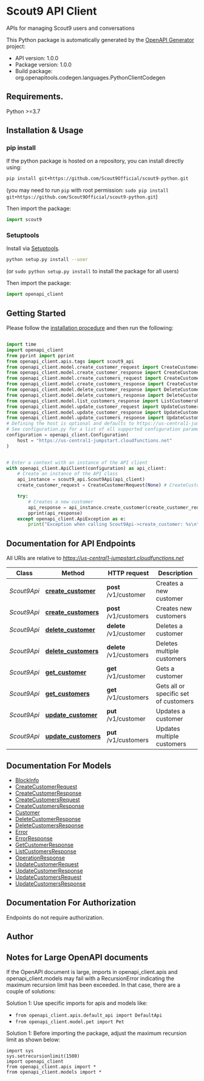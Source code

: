 # Scout9 API Client
APIs for managing Scout9 users and conversations

This Python package is automatically generated by the [OpenAPI Generator](https://openapi-generator.tech) project:

- API version: 1.0.0
- Package version: 1.0.0
- Build package: org.openapitools.codegen.languages.PythonClientCodegen

## Requirements.

Python &gt;&#x3D;3.7


## Installation & Usage
### pip install

If the python package is hosted on a repository, you can install directly using:

```sh
pip install git+https://github.com/Scout9Official/scout9-python.git
```
(you may need to run `pip` with root permission: `sudo pip install git+https://github.com/Scout9Official/scout9-python.git`)

Then import the package:
```python
import scout9
```

### Setuptools

Install via [Setuptools](http://pypi.python.org/pypi/setuptools).

```sh
python setup.py install --user
```
(or `sudo python setup.py install` to install the package for all users)

Then import the package:
```python
import openapi_client
```

## Getting Started

Please follow the [installation procedure](#installation--usage) and then run the following:

```python

import time
import openapi_client
from pprint import pprint
from openapi_client.apis.tags import scout9_api
from openapi_client.model.create_customer_request import CreateCustomerRequest
from openapi_client.model.create_customer_response import CreateCustomerResponse
from openapi_client.model.create_customers_request import CreateCustomersRequest
from openapi_client.model.create_customers_response import CreateCustomersResponse
from openapi_client.model.delete_customer_response import DeleteCustomerResponse
from openapi_client.model.delete_customers_response import DeleteCustomersResponse
from openapi_client.model.list_customers_response import ListCustomersResponse
from openapi_client.model.update_customer_request import UpdateCustomerRequest
from openapi_client.model.update_customer_response import UpdateCustomerResponse
from openapi_client.model.update_customers_response import UpdateCustomersResponse
# Defining the host is optional and defaults to https://us-central1-jumpstart.cloudfunctions.net
# See configuration.py for a list of all supported configuration parameters.
configuration = openapi_client.Configuration(
    host = "https://us-central1-jumpstart.cloudfunctions.net"
)


# Enter a context with an instance of the API client
with openapi_client.ApiClient(configuration) as api_client:
    # Create an instance of the API class
    api_instance = scout9_api.Scout9Api(api_client)
    create_customer_request = CreateCustomerRequest(None) # CreateCustomerRequest | 

    try:
        # Creates a new customer
        api_response = api_instance.create_customer(create_customer_request)
        pprint(api_response)
    except openapi_client.ApiException as e:
        print("Exception when calling Scout9Api->create_customer: %s\n" % e)
```

## Documentation for API Endpoints

All URIs are relative to *https://us-central1-jumpstart.cloudfunctions.net*

Class | Method | HTTP request | Description
------------ | ------------- | ------------- | -------------
*Scout9Api* | [**create_customer**](docs/apis/tags/Scout9Api.md#create_customer) | **post** /v1/customer | Creates a new customer
*Scout9Api* | [**create_customers**](docs/apis/tags/Scout9Api.md#create_customers) | **post** /v1/customers | Creates new customers
*Scout9Api* | [**delete_customer**](docs/apis/tags/Scout9Api.md#delete_customer) | **delete** /v1/customer | Deletes a customer
*Scout9Api* | [**delete_customers**](docs/apis/tags/Scout9Api.md#delete_customers) | **delete** /v1/customers | Deletes multiple customers
*Scout9Api* | [**get_customer**](docs/apis/tags/Scout9Api.md#get_customer) | **get** /v1/customer | Gets a customer
*Scout9Api* | [**get_customers**](docs/apis/tags/Scout9Api.md#get_customers) | **get** /v1/customers | Gets all or specific set of customers
*Scout9Api* | [**update_customer**](docs/apis/tags/Scout9Api.md#update_customer) | **put** /v1/customer | Updates a customer
*Scout9Api* | [**update_customers**](docs/apis/tags/Scout9Api.md#update_customers) | **put** /v1/customers | Updates multiple customers

## Documentation For Models

 - [BlockInfo](docs/models/BlockInfo.md)
 - [CreateCustomerRequest](docs/models/CreateCustomerRequest.md)
 - [CreateCustomerResponse](docs/models/CreateCustomerResponse.md)
 - [CreateCustomersRequest](docs/models/CreateCustomersRequest.md)
 - [CreateCustomersResponse](docs/models/CreateCustomersResponse.md)
 - [Customer](docs/models/Customer.md)
 - [DeleteCustomerResponse](docs/models/DeleteCustomerResponse.md)
 - [DeleteCustomersResponse](docs/models/DeleteCustomersResponse.md)
 - [Error](docs/models/Error.md)
 - [ErrorResponse](docs/models/ErrorResponse.md)
 - [GetCustomerResponse](docs/models/GetCustomerResponse.md)
 - [ListCustomersResponse](docs/models/ListCustomersResponse.md)
 - [OperationResponse](docs/models/OperationResponse.md)
 - [UpdateCustomerRequest](docs/models/UpdateCustomerRequest.md)
 - [UpdateCustomerResponse](docs/models/UpdateCustomerResponse.md)
 - [UpdateCustomersRequest](docs/models/UpdateCustomersRequest.md)
 - [UpdateCustomersResponse](docs/models/UpdateCustomersResponse.md)

## Documentation For Authorization

 Endpoints do not require authorization.


## Author



## Notes for Large OpenAPI documents
If the OpenAPI document is large, imports in openapi_client.apis and openapi_client.models may fail with a
RecursionError indicating the maximum recursion limit has been exceeded. In that case, there are a couple of solutions:

Solution 1:
Use specific imports for apis and models like:
- `from openapi_client.apis.default_api import DefaultApi`
- `from openapi_client.model.pet import Pet`

Solution 1:
Before importing the package, adjust the maximum recursion limit as shown below:
```
import sys
sys.setrecursionlimit(1500)
import openapi_client
from openapi_client.apis import *
from openapi_client.models import *
```
